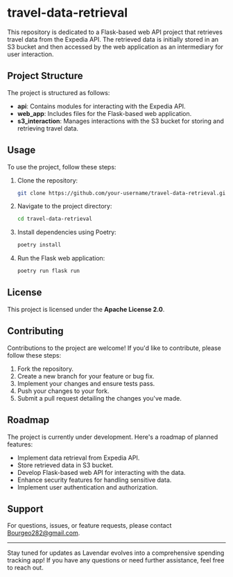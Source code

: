 # travel-data-retrieval

This repository is dedicated to a Flask-based web API project that retrieves travel data from the Expedia API. The retrieved data is initially stored in an S3 bucket and then accessed by the web application as an intermediary for user interaction.

## Project Structure

The project is structured as follows:

- **api**: Contains modules for interacting with the Expedia API.
- **web_app**: Includes files for the Flask-based web application.
- **s3_interaction**: Manages interactions with the S3 bucket for storing and retrieving travel data.

## Usage

To use the project, follow these steps:

1. Clone the repository:

   ```bash
   git clone https://github.com/your-username/travel-data-retrieval.git
   ```

2. Navigate to the project directory:

   ```bash
   cd travel-data-retrieval
   ```

3. Install dependencies using Poetry:

   ```bash
   poetry install
   ```

4. Run the Flask web application:

   ```bash
   poetry run flask run
   ```

## License

This project is licensed under the **Apache License 2.0**.

## Contributing

Contributions to the project are welcome! If you'd like to contribute, please follow these steps:

1. Fork the repository.
2. Create a new branch for your feature or bug fix.
3. Implement your changes and ensure tests pass.
4. Push your changes to your fork.
5. Submit a pull request detailing the changes you've made.

## Roadmap

The project is currently under development. Here's a roadmap of planned features:

- Implement data retrieval from Expedia API.
- Store retrieved data in S3 bucket.
- Develop Flask-based web API for interacting with the data.
- Enhance security features for handling sensitive data.
- Implement user authentication and authorization.

## Support

For questions, issues, or feature requests, please contact [Bourgeo282@gmail.com](mailto:Bourgeo282@gmail.com).

---

Stay tuned for updates as Lavendar evolves into a comprehensive spending tracking app! If you have any questions or need further assistance, feel free to reach out.
